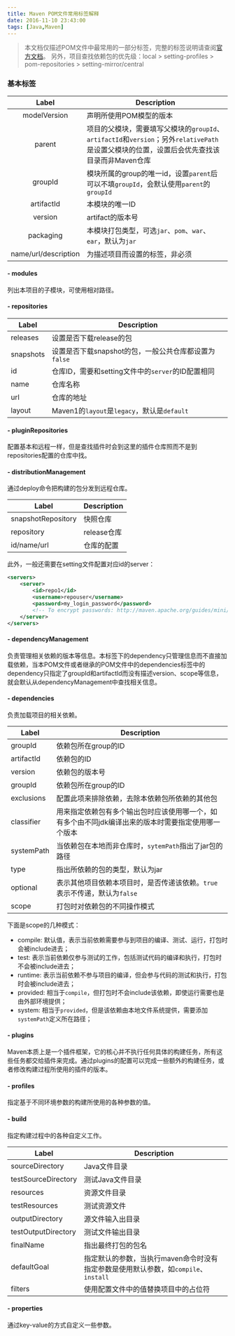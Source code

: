 ```yaml
---
title: Maven POM文件常用标签解释
date: 2016-11-10 23:43:00
tags: [Java,Maven]
---
```


> 本文档仅描述POM文件中最常用的一部分标签，完整的标签说明请查阅[官方文档](http://maven.apache.org/ref/3.2.5/maven-model/maven.html)。
> 另外，项目查找依赖包的优先级：local > setting-profiles > pom-repositories > setting-mirror/central

### 基本标签

| Label | Description |
| :--: | ---- |
| modelVersion | 声明所使用POM模型的版本 |
| parent | 项目的父模块，需要填写父模块的`groupId`、`artifactId`和`version`；另外`relativePath`是设置父模块的位置，设置后会优先查找该目录而非Maven仓库 |
| groupId | 模块所属的group的唯一id，设置`parent`后可以不填`groupId`，会默认使用`parent`的`groupId` |
| artifactId | 本模块的唯一ID |
| version | artifact的版本号 |
| packaging | 本模块打包类型，可选`jar`、`pom`、`war`、`ear`，默认为`jar` |
| name/url/description | 为描述项目而设置的标签，非必须 |

#### - modules
列出本项目的子模块，可使用相对路径。

#### - repositories

| Label | Description |
| ---- | ---- |
| releases | 设置是否下载release的包 |
| snapshots | 设置是否下载snapshot的包，一般公共仓库都设置为`false` |
| id | 仓库ID，需要和setting文件中的`server`的ID配置相同 |
| name | 仓库名称 |
| url | 仓库的地址 |
| layout | Maven1的`layout`是`legacy`，默认是`default` |

#### - pluginRepositories
配置基本和远程一样，但是查找插件时会到这里的插件仓库照而不是到repositories配置的仓库中找。

#### - distributionManagement
通过deploy命令把构建的包分发到远程仓库。

| Label | Description |
| ---- | ---- |
| snapshotRepository | 快照仓库 |
| repository | release仓库 |
| id/name/url | 仓库的配置 |

此外，一般还需要在setting文件配置对应id的server：

```xml
<servers>
    <server>
        <id>repo1</id>
        <username>repouser</username>
        <password>my_login_password</password>
        <!-- To encrypt passwords: http://maven.apache.org/guides/mini/guide-encryption.html -->
    </server>
</servers>
```

#### - dependencyManagement
负责管理相关依赖的版本等信息。本标签下的dependency只管理信息而不直接加载依赖，当本POM文件或者继承的POM文件中的dependencies标签中的dependency只指定了groupId和artifactId而没有描述version、scope等信息，就会默认从dependencyManagement中查找相关信息。

#### - dependencies
负责加载项目的相关依赖。

| Label | Description |
| ---- | ---- |
| groupId | 依赖包所在group的ID |
| artifactId | 依赖包的ID |
| version | 依赖包的版本号 |
| groupId | 依赖包所在group的ID |
| exclusions | 配置此项来排除依赖，去除本依赖包所依赖的其他包 |
| classifier | 用来指定依赖包有多个输出包时应该使用哪一个，如有多个由不同jdk编译出来的版本时需要指定使用哪一个版本 |
| systemPath | 当依赖包在本地而非仓库时，`sytemPath`指出了jar包的路径 |
| type | 指出所依赖的包的类型，默认为jar |
| optional | 表示其他项目依赖本项目时，是否传递该依赖。`true`表示不传递，默认为`false` |
| scope | 打包时对依赖包的不同操作模式 |

下面是scope的几种模式：
- compile: 默认值，表示当前依赖需要参与到项目的编译、测试、运行，打包时会被include进去；
- test: 表示当前依赖仅参与测试的工作，包括测试代码的编译和执行，打包时不会被include进去；
- runtime: 表示当前依赖不参与项目的编译，但会参与代码的测试和执行，打包时会被include进去；
- provided: 相当于`compile`，但打包时不会include该依赖，即使运行需要也是由外部环境提供；
- system: 相当于`provided`，但是该依赖由本地文件系统提供，需要添加`systemPath`定义所在路径；

#### - plugins
Maven本质上是一个插件框架，它的核心并不执行任何具体的构建任务，所有这些任务都交给插件来完成。通过plugins的配置可以完成一些额外的构建任务，或者修改构建过程所使用的插件的版本。

#### - profiles
指定基于不同环境参数的构建所使用的各种参数的值。

#### - build
指定构建过程中的各种自定义工作。

| Label | Description |
| ---- | ---- |
| sourceDirectory | Java文件目录 |
| testSourceDirectory | 测试Java文件目录 |
| resources | 资源文件目录 |
| testResources | 测试资源文件 |
| outputDirectory | 源文件输入出目录   |
| testOutputDirectory | 测试文件输出目录 |
| finalName | 指出最终打包的包名 |
| defaultGoal | 指定默认的参数，当执行maven命令时没有指定参数是使用默认参数，如`compile`、`install` |
| filters | 使用配置文件中的值替换项目中的占位符 |

#### - properties
通过key-value的方式自定义一些参数。
